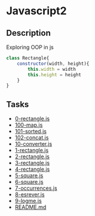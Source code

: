 # Javascript2

## Description
Exploring OOP in js

```js
class Rectangle{
	constructor(width, height){
		this.width = width
		this.height = height
	}
}
```

## Tasks
* [0-rectangle.js](0-rectangle.js)
* [100-map.js](100-map.js)
* [101-sorted.js](101-sorted.js)
* [102-concat.js](102-concat.js)
* [10-converter.js](10-converter.js)
* [1-rectangle.js](1-rectangle.js)
* [2-rectangle.js](2-rectangle.js)
* [3-rectangle.js](3-rectangle.js)
* [4-rectangle.js](4-rectangle.js)
* [5-square.js](5-square.js)
* [6-square.js](6-square.js)
* [7-occurrences.js](7-occurrences.js)
* [8-esrever.js](8-esrever.js)
* [9-logme.js](9-logme.js)
* [README.md](README.md)
